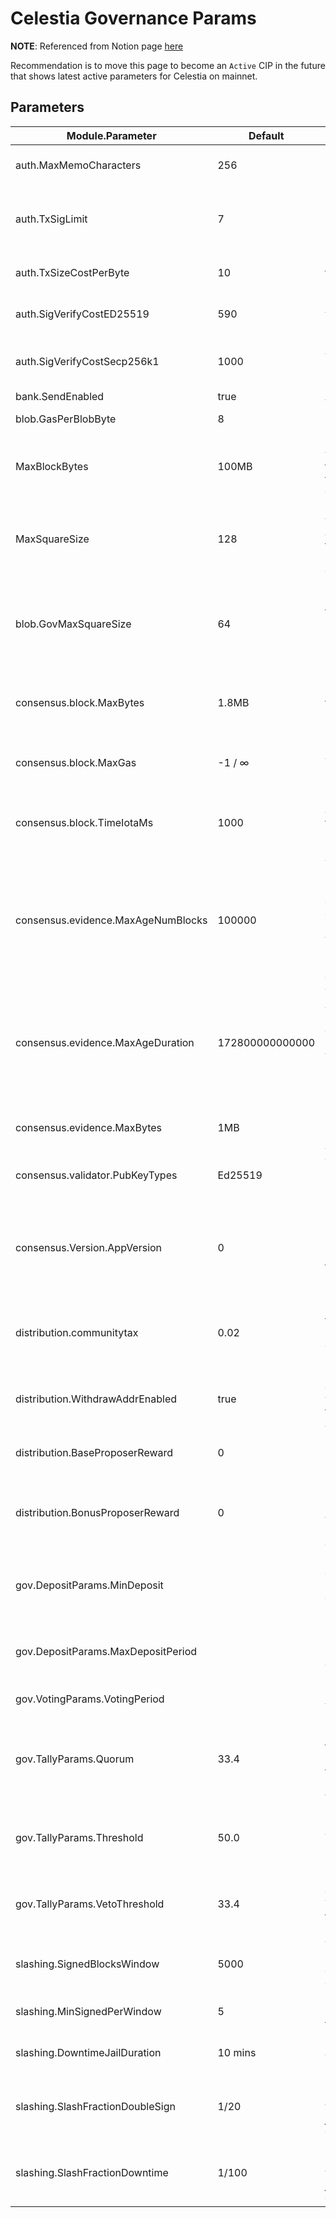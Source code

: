 # Celestia Governance Params

**NOTE**: Referenced from Notion page [here](https://www.notion.so/celestiaorg/Gov-All-Params-7c8087a32a8c4b9c871a4585abf791f0)

Recommendation is to move this page to become
an `Active` CIP in the future that shows latest
active parameters for Celestia on mainnet.

## Parameters

| Module.Parameter | Default | Summary |
| --- | --- | --- |
| auth.MaxMemoCharacters | 256 | Largest allowed size for a memo. |
| auth.TxSigLimit | 7 | Max number of signatures (reject tx with more signs in a multisig). |
| auth.TxSizeCostPerByte | 10 | Gas used per transaction byte. |
| auth.SigVerifyCostED25519 | 590 | Gas used to verify ED25519 signature. |
| auth.SigVerifyCostSecp256k1 | 1000 | Gas used to verify secp256k1 signature. |
| bank.SendEnabled | true | Allow transfers. |
| blob.GasPerBlobByte | 8 | Gas used per blob byte. |
| MaxBlockBytes | 100MB | Hardcoded value in tendermint for the protobuf encoded block. |
| MaxSquareSize | 128 | Hardcoded value in the applications that requires a hardfork to change. |
| blob.GovMaxSquareSize | 64 | Governance parameter for the  square size. If larger than MaxSquareSize, MaxSquareSize is used. |
| consensus.block.MaxBytes | 1.8MB | Governance parameter for the maximum size of the block. |
| consensus.block.MaxGas | -1 / ∞ | Maximum gas allowed per block (-1 is infinite). |
| consensus.block.TimeIotaMs | 1000 | Minimum time added to the time in the header each block. |
| consensus.evidence.MaxAgeNumBlocks | 100000 | The maximum number of blocks before evidence is considered invalid. This value will stop CometBFT from pruning block data. |
| consensus.evidence.MaxAgeDuration | 172800000000000 | The maximum age of evidence before it is considered invalid. This value should be identical to the unbonding period. |
| consensus.evidence.MaxBytes | 1MB | Maximum size in bytes used by evidence in a given block. |
| consensus.validator.PubKeyTypes | Ed25519 | The type of public key used by validators. |
| consensus.Version.AppVersion | 0 | Determines protocol rules used for a given height. Incremented by the application upon an upgrade. |
| distribution.communitytax | 0.02 | Percentage of the inflation sent to the community pool. |
| distribution.WithdrawAddrEnabled | true | Enables delegators to withdraw funds to a different address. |
| distribution.BaseProposerReward | 0 | Reward for proposing a block. |
| distribution.BonusProposerReward | 0 | Extra reward for proposers based on the voting power included in the commit. |
| gov.DepositParams.MinDeposit |  | Minimum deposit for a proposal to enter voting period. |
| gov.DepositParams.MaxDepositPeriod |  | Maximum period for token holders to deposit on a proposal. |
| gov.VotingParams.VotingPeriod |  | Duration of the voting period. |
| gov.TallyParams.Quorum | 33.4 | Minimum percentage of total stake needed to vote for a result to be considered valid. |
| gov.TallyParams.Threshold | 50.0 | Minimum proportion of Yes votes for proposal to pass. |
| gov.TallyParams.VetoThreshold | 33.4 | Minimum value of Veto votes to Total votes ratio for proposal to be vetoed. |
| slashing.SignedBlocksWindow | 5000 | The range of blocks used to count for downtime. |
| slashing.MinSignedPerWindow | 5 | Minumum signatures in the block. |
| slashing.DowntimeJailDuration | 10 mins | Duration of time a validator must stay jailed. |
| slashing.SlashFractionDoubleSign | 1/20 | Percentage slashed after a validator is jailed for downtime. |
| slashing.SlashFractionDowntime | 1/100 | Percentage slashed after a validator is jailed for downtime. |
